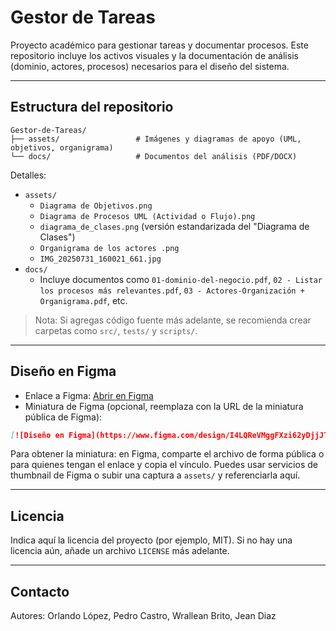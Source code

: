 # Gestor de Tareas

Proyecto académico para gestionar tareas y documentar procesos. Este repositorio incluye los activos visuales y la documentación de análisis (dominio, actores, procesos) necesarios para el diseño del sistema.

---

## Estructura del repositorio

```
Gestor-de-Tareas/
├── assets/                 # Imágenes y diagramas de apoyo (UML, objetivos, organigrama)
└── docs/                   # Documentos del análisis (PDF/DOCX)
```

Detalles:

- `assets/`
  - `Diagrama de Objetivos.png`
  - `Diagrama de Procesos UML (Actividad o Flujo).png`
  - `diagrama_de_clases.png` (versión estandarizada del "Diagrama de Clases")
  - `Organigrama de los actores .png`
  - `IMG_20250731_160021_661.jpg`
- `docs/`
  - Incluye documentos como `01-dominio-del-negocio.pdf`, `02 - Listar los procesos más relevantes.pdf`, `03 - Actores-Organización + Organigrama.pdf`, etc.

> Nota: Si agregas código fuente más adelante, se recomienda crear carpetas como `src/`, `tests/` y `scripts/`.

---

## Diseño en Figma

- Enlace a Figma: [Abrir en Figma](https://www.figma.com/design/I4LQReVMggFXzi62yDjjJT/Worklyst?m=auto&t=GOdfBIIVDIQLTPGN-6)
- Miniatura de Figma (opcional, reemplaza con la URL de la miniatura pública de Figma):

```md
[![Diseño en Figma](https://www.figma.com/design/I4LQReVMggFXzi62yDjjJT/Worklyst?m=auto&t=GOdfBIIVDIQLTPGN-6)](https://www.figma.com/design/I4LQReVMggFXzi62yDjjJT/Worklyst?m=auto&t=GOdfBIIVDIQLTPGN-6)
```

Para obtener la miniatura: en Figma, comparte el archivo de forma pública o para quienes tengan el enlace y copia el vínculo. Puedes usar servicios de thumbnail de Figma o subir una captura a `assets/` y referenciarla aquí.

---

## Licencia

Indica aquí la licencia del proyecto (por ejemplo, MIT). Si no hay una licencia aún, añade un archivo `LICENSE` más adelante.

---

## Contacto

Autores: Orlando López, Pedro Castro, Wrallean Brito, Jean Diaz
